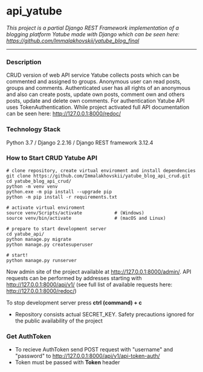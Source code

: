 # api_yatube #
*This project is a partial Django REST Framework implementation of a blogging platform Yatube made with Django which can be seen here: https://github.com/Immalakhovskii/yatube_blog_final*
****
### Description ###
CRUD version of web API service Yatube collects posts which can be commented and assigned to groups. Anonymous user can read posts, groups and comments. Authenticated user has all rights of an anonymous and also can create posts, update own posts, comment own and others posts, update and delete own comments. For authentication Yatube API uses TokenAuthentication. While project activated full API documentation can be seen here: http://127.0.0.1:8000/redoc/

### Technology Stack ###
Python 3.7 / Django 2.2.16 / Django REST framework 3.12.4

### How to Start CRUD Yatube API ###
```
# clone repository, create virtual enviroment and install dependencies
git clone https://github.com/Immalakhovskii/yatube_blog_api_crud.git
cd yatube_blog_api_crud/
python -m venv venv
python.exe -m pip install --upgrade pip
python -m pip install -r requirements.txt

# activate virtual enviroment 
source venv/Scripts/activate            # (Windows) 
source venv/bin/activate                # (macOS and Linux)

# prepare to start development server
cd yatube_api/
python manage.py migrate
python manage.py createsuperuser

# start!
python manage.py runserver
```

Now admin site of the project available at http://127.0.0.1:8000/admin/. API requests can be performed by addresses starting with http://127.0.0.1:8000/api/v1/ (see full list of available requests here: http://127.0.0.1:8000/redoc/)

To stop development server press **ctrl (command) + c**

- Repository consists actual SECRET_KEY. Safety precautions ignored for the public availability of the project

### Get AuthToken ###

- To recieve AuthToken send POST request with "username" and "password" to http://127.0.0.1:8000/api/v1/api-token-auth/
- Token must be passed with **Token** header